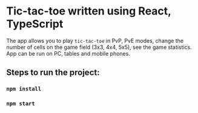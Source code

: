 # Tic-tac-toe written using React, TypeScript

The app allows you to play `tic-tac-toe` in PvP, PvE modes, change the number of cells on the game field (3x3, 4x4, 5x5), see the game statistics.
App can be run on PC, tables and mobile phones.

## Steps to run the project:

### `npm install`

### `npm start`
